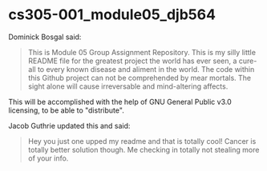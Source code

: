 # cs305-001_module05_djb564
Dominick Bosgal said:

>This is Module 05 Group Assignment Repository. This is my silly little README file for the greatest project the world has ever seen, a cure-all to every known disease and aliment in the world. The code within this Github project can not be comprehended by mear mortals. The sight alone will cause irreversable and mind-altering affects.

This will be accomplished with the help of GNU General Public v3.0 licensing, to be able to "distribute".

Jacob Guthrie updated this and said:

>Hey you just one upped my readme and that is totally cool! Cancer is totally better solution though.
>Me checking in totally not stealing more of your info.
